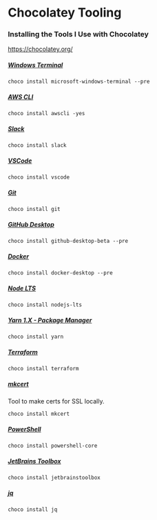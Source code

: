 # Chocolatey Tooling

### Installing the Tools I Use with Chocolatey
https://chocolatey.org/

##### [Windows Terminal](https://github.com/microsoft/terminal)
```shell
choco install microsoft-windows-terminal --pre
```

##### [AWS CLI](https://aws.amazon.com/cli/)
```shell
choco install awscli -yes
```

##### [Slack](https://www.slack.com/)
```shell
choco install slack
```

##### [VSCode](https://code.visualstudio.com/)
```shell
choco install vscode 
```

##### [Git](https://git-scm.com/download/win)
```shell
choco install git
```

##### [GitHub Desktop](https://desktop.github.com/)
```shell
choco install github-desktop-beta --pre 
```


##### [Docker](https://www.docker.com/products/docker-desktop)
```shell
choco install docker-desktop --pre 
```

##### [Node LTS](https://nodejs.org/en/)
```shell
choco install nodejs-lts
```

##### [Yarn 1.X - Package Manager](https://github.com/yarnpkg/yarn)
```shell
choco install yarn
```

##### [Terraform](https://www.terraform.io/)
```shell
choco install terraform
```

##### [mkcert](https://github.com/FiloSottile/mkcert)
Tool to make certs for SSL locally.
```shell
choco install mkcert
```

##### [PowerShell](https://docs.microsoft.com/en-us/powershell/)
```shell
choco install powershell-core
```

##### [JetBrains Toolbox](https://www.jetbrains.com/toolbox-app/)
```shell
choco install jetbrainstoolbox
```

##### [jq](https://stedolan.github.io/jq/download/)
```shell
choco install jq
```
